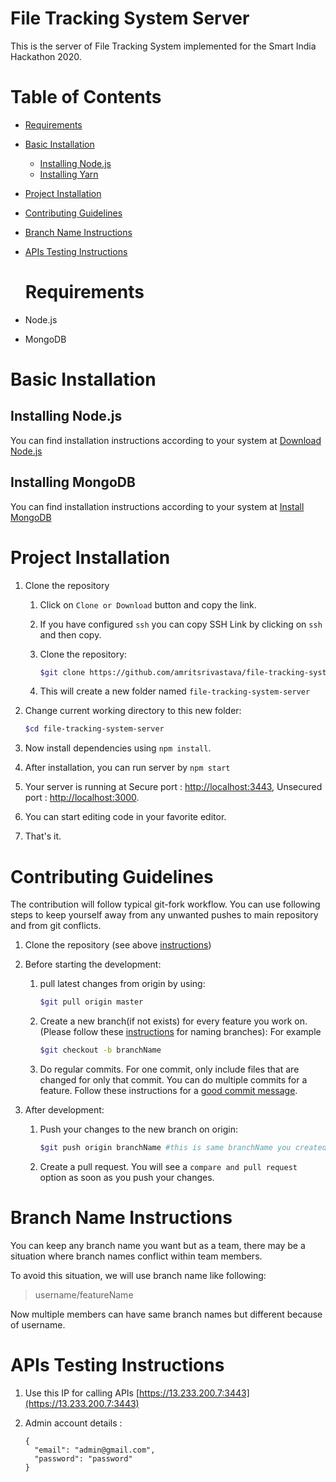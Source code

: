<!-- prettier-ignore -->

 # File Tracking System Server

This is the server of File Tracking System implemented for the Smart India Hackathon 2020.

# Table of Contents

- [Requirements](#requirements)
- [Basic Installation](#basic-installation)

  - [Installing Node.js](#installing-nodejs)
  - [Installing Yarn](#installing-yarn)

- [Project Installation](#project-installation)

- [Contributing Guidelines](#contributing-guidelines)

- [Branch Name Instructions](#branch-name-instructions)

- [APIs Testing Instructions](#apis-testing-instructions)

  # Requirements

- Node.js

- MongoDB

# Basic Installation

## Installing Node.js

You can find installation instructions according to your system at [Download Node.js](https://nodejs.org/en/download/)

## Installing MongoDB

You can find installation instructions according to your system at [Install MongoDB](https://docs.mongodb.com/v3.2/administration/install-community/)

# Project Installation

1. Clone the repository

    1. Click on `Clone or Download` button and copy the link.
    2. If you have configured `ssh` you can copy SSH Link by clicking on `ssh` and then copy.
    3. Clone the repository:

        ```bash
        $git clone https://github.com/amritsrivastava/file-tracking-system-server
        ```

    4. This will create a new folder named `file-tracking-system-server`

2. Change current working directory to this new folder:

    ```bash
    $cd file-tracking-system-server
    ```

3. Now install dependencies using `npm install`.

4. After installation, you can run server by `npm start`

5. Your server is running at Secure port : <http://localhost:3443>, Unsecured port : <http://localhost:3000>.

6. You can start editing code in your favorite editor.

7. That's it.

# Contributing Guidelines

The contribution will follow typical git-fork workflow. You can use following steps to keep yourself away from any unwanted pushes to main repository and from git conflicts.

1. Clone the repository (see above [instructions](#project-installation))
2. Before starting the development:

    1. pull latest changes from origin by using:

        ```bash
        $git pull origin master
        ```

    2. Create a new branch(if not exists) for every feature you work on. (Please follow these [instructions](#branch-name-instructions) for naming branches): For example

        ```bash
        $git checkout -b branchName
        ```

    3. Do regular commits. For one commit, only include files that are changed for only that commit. You can do multiple commits for a feature. Follow these instructions for a [good commit message](https://www.conventionalcommits.org/en/v1.0.0/#summary).

3. After development:

    1. Push your changes to the new branch on origin:

        ```bash
        $git push origin branchName #this is same branchName you created in step 2.2
        ```

    2. Create a pull request. You will see a `compare and pull request` option as soon as you push your changes.

# Branch Name Instructions

You can keep any branch name you want but as a team, there may be a situation where branch names conflict within team members.

To avoid this situation, we will use branch name like following:

> username/featureName

Now multiple members can have same branch names but different because of username.

# APIs Testing Instructions

1. Use this IP for calling APIs [https://13.233.200.7:3443](https://13.233.200.7:3443)
2. Admin account details :

    ```
    {
      "email": "admin@gmail.com",
      "password": "password"
    }
    ```
